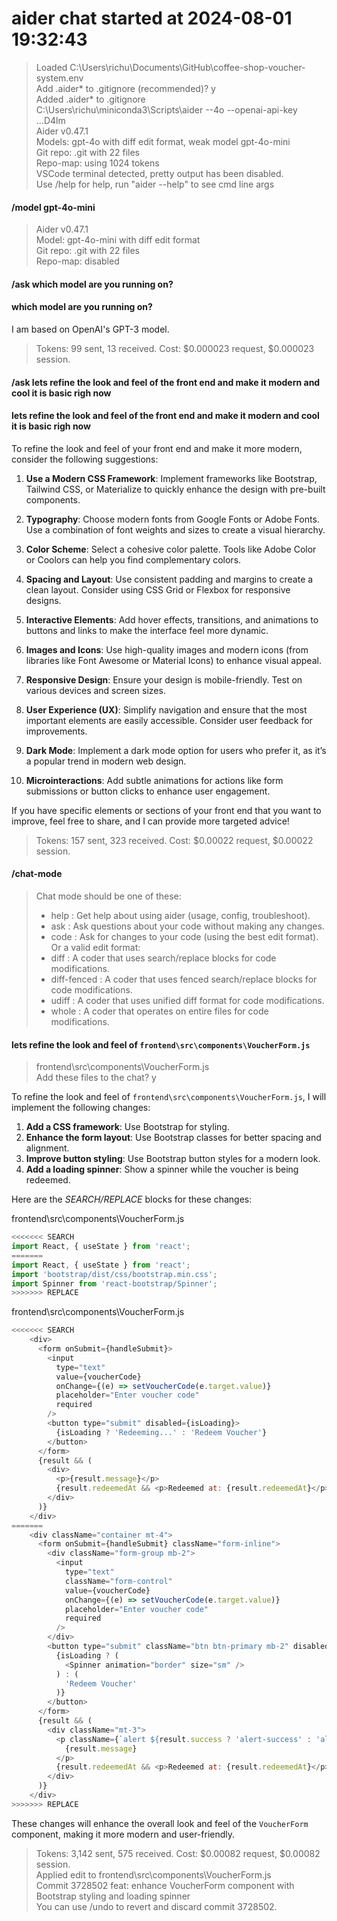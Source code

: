 
# aider chat started at 2024-08-01 19:32:43

> Loaded C:\Users\richu\Documents\GitHub\coffee-shop-voucher-system\.env  
> Add .aider* to .gitignore (recommended)? y  
> Added .aider* to .gitignore  
> C:\Users\richu\miniconda3\Scripts\aider --4o --openai-api-key ...D4lm  
> Aider v0.47.1  
> Models: gpt-4o with diff edit format, weak model gpt-4o-mini  
> Git repo: .git with 22 files  
> Repo-map: using 1024 tokens  
> VSCode terminal detected, pretty output has been disabled.  
> Use /help <question> for help, run "aider --help" to see cmd line args  

#### /model gpt-4o-mini  
> Aider v0.47.1  
> Model: gpt-4o-mini with diff edit format  
> Git repo: .git with 22 files  
> Repo-map: disabled  

#### /ask which model are you running on?  

####  which model are you running on?  

I am based on OpenAI's GPT-3 model.

> Tokens: 99 sent, 13 received. Cost: $0.000023 request, $0.000023 session.  

#### /ask lets refine the look and feel of the front end and make it modern and cool it is basic righ now  

####  lets refine the look and feel of the front end and make it modern and cool it is basic righ now  

To refine the look and feel of your front end and make it more modern, consider the following suggestions:

1. **Use a Modern CSS Framework**: Implement frameworks like Bootstrap, Tailwind CSS, or Materialize to quickly enhance the design with pre-built components.

2. **Typography**: Choose modern fonts from Google Fonts or Adobe Fonts. Use a combination of font weights and sizes to create a visual hierarchy.

3. **Color Scheme**: Select a cohesive color palette. Tools like Adobe Color or Coolors can help you find complementary colors.

4. **Spacing and Layout**: Use consistent padding and margins to create a clean layout. Consider using CSS Grid or Flexbox for responsive designs.

5. **Interactive Elements**: Add hover effects, transitions, and animations to buttons and links to make the interface feel more dynamic.

6. **Images and Icons**: Use high-quality images and modern icons (from libraries like Font Awesome or Material Icons) to enhance visual appeal.

7. **Responsive Design**: Ensure your design is mobile-friendly. Test on various devices and screen sizes.

8. **User Experience (UX)**: Simplify navigation and ensure that the most important elements are easily accessible. Consider user feedback for improvements.

9. **Dark Mode**: Implement a dark mode option for users who prefer it, as it’s a popular trend in modern web design.

10. **Microinteractions**: Add subtle animations for actions like form submissions or button clicks to enhance user engagement.

If you have specific elements or sections of your front end that you want to improve, feel free to share, and I can provide more targeted advice!

> Tokens: 157 sent, 323 received. Cost: $0.00022 request, $0.00022 session.  

#### /chat-mode  
> Chat mode should be one of these:  
> - help        : Get help about using aider (usage, config, troubleshoot).  
> - ask         : Ask questions about your code without making any changes.  
> - code        : Ask for changes to your code (using the best edit format).  
> Or a valid edit format:  
> - diff        : A coder that uses search/replace blocks for code modifications.  
> - diff-fenced : A coder that uses fenced search/replace blocks for code modifications.  
> - udiff       : A coder that uses unified diff format for code modifications.  
> - whole       : A coder that operates on entire files for code modifications.  

#### lets refine the look and feel of `frontend\src\components\VoucherForm.js`  
> frontend\src\components\VoucherForm.js  
> Add these files to the chat? y  

To refine the look and feel of `frontend\src\components\VoucherForm.js`, I will implement the following changes:

1. **Add a CSS framework**: Use Bootstrap for styling.
2. **Enhance the form layout**: Use Bootstrap classes for better spacing and alignment.
3. **Improve button styling**: Use Bootstrap button styles for a modern look.
4. **Add a loading spinner**: Show a spinner while the voucher is being redeemed.

Here are the *SEARCH/REPLACE* blocks for these changes:

frontend\src\components\VoucherForm.js
```javascript
<<<<<<< SEARCH
import React, { useState } from 'react';
=======
import React, { useState } from 'react';
import 'bootstrap/dist/css/bootstrap.min.css';
import Spinner from 'react-bootstrap/Spinner';
>>>>>>> REPLACE
```

frontend\src\components\VoucherForm.js
```javascript
<<<<<<< SEARCH
    <div>
      <form onSubmit={handleSubmit}>
        <input
          type="text"
          value={voucherCode}
          onChange={(e) => setVoucherCode(e.target.value)}
          placeholder="Enter voucher code"
          required
        />
        <button type="submit" disabled={isLoading}>
          {isLoading ? 'Redeeming...' : 'Redeem Voucher'}
        </button>
      </form>
      {result && (
        <div>
          <p>{result.message}</p>
          {result.redeemedAt && <p>Redeemed at: {result.redeemedAt}</p>}
        </div>
      )}
    </div>
=======
    <div className="container mt-4">
      <form onSubmit={handleSubmit} className="form-inline">
        <div className="form-group mb-2">
          <input
            type="text"
            className="form-control"
            value={voucherCode}
            onChange={(e) => setVoucherCode(e.target.value)}
            placeholder="Enter voucher code"
            required
          />
        </div>
        <button type="submit" className="btn btn-primary mb-2" disabled={isLoading}>
          {isLoading ? (
            <Spinner animation="border" size="sm" />
          ) : (
            'Redeem Voucher'
          )}
        </button>
      </form>
      {result && (
        <div className="mt-3">
          <p className={`alert ${result.success ? 'alert-success' : 'alert-danger'}`}>
            {result.message}
          </p>
          {result.redeemedAt && <p>Redeemed at: {result.redeemedAt}</p>}
        </div>
      )}
    </div>
>>>>>>> REPLACE
``` 

These changes will enhance the overall look and feel of the `VoucherForm` component, making it more modern and user-friendly.

> Tokens: 3,142 sent, 575 received. Cost: $0.00082 request, $0.00082 session.  
> Applied edit to frontend\src\components\VoucherForm.js  
> Commit 3728502 feat: enhance VoucherForm component with Bootstrap styling and loading spinner  
> You can use /undo to revert and discard commit 3728502.  
